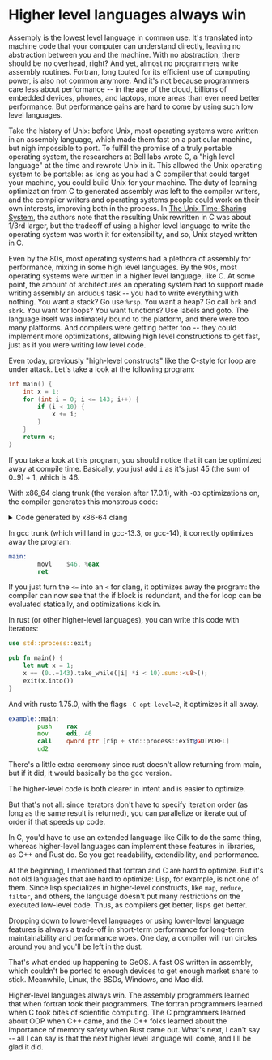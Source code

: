 # Higher level languages always win

Assembly is the lowest level language in common use. It's translated into machine code that your computer can understand directly, leaving no abstraction between you and the machine. With no abstraction, there should be no overhead, right? And yet, almost no programmers write assembly routines. Fortran, long touted for its efficient use of computing power, is also not common anymore. And it's not because programmers care less about performance -- in the age of the cloud, billions of embedded devices, phones, and laptops, more areas than ever need better performance. But performance gains are hard to come by using such low level languages.

Take the history of Unix: before Unix, most operating systems were written in an assembly language, which made them fast on a particular machine, but nigh impossible to port. To fulfill the promise of a truly portable operating system, the researchers at Bell labs wrote C, a "high level language" at the time and rewrote Unix in it. This allowed the Unix operating system to be portable: as long as you had a C compiler that could target your machine, you could build Unix for your machine. The duty of learning optimization from C to generated assembly was left to the compiler writers, and the compiler writers and operating systems people could work on their own interests, improving both in the process. In [The Unix Time-Sharing System](https://dsf.berkeley.edu/cs262/unix.pdf), the authors note that the resulting Unix rewritten in C was about 1/3rd larger, but the tradeoff of using a higher level language to write the operating system was worth it for extensibility, and so, Unix stayed written in C.

Even by the 80s, most operating systems had a plethora of assembly for performance, mixing in some high level languages. By the 90s, most operating systems were written in a higher level language, like C. At some point, the amount of architectures an operating system had to support made writing assembly an arduous task -- you had to write everything with nothing. You want a stack? Go use `%rsp`. You want a heap? Go call `brk` and `sbrk`. You want for loops? You want functions? Use labels and goto. The language itself was intimately bound to the platform, and there were too many platforms. And compilers were getting better too -- they could implement more optimizations, allowing high level constructions to get fast, just as if you were writing low level code.

Even today, previously "high-level constructs" like the C-style for loop are under attack. Let's take a look at the following program:

```c
int main() {
    int x = 1;
    for (int i = 0; i <= 143; i++) {
        if (i < 10) {
            x += i;
        }
    }
    return x;
}
```

If you take a look at this program, you should notice that it can be optimized away at compile time. Basically, you just add `i` as it's just 45 (the sum of 0..9) + 1, which is 46.

With x86_64 clang trunk (the version after 17.0.1), with `-O3` optimizations on, the compiler generates this monstrous code:

<details>
<summary>Code generated by x86-64 clang</summary>
```asm
.LCPI0_1:
        .long   0                               # 0x0
        .long   1                               # 0x1
        .long   2                               # 0x2
        .long   3                               # 0x3
.LCPI0_2:
        .long   4                               # 0x4
        .long   4                               # 0x4
        .long   4                               # 0x4
        .long   4                               # 0x4
.LCPI0_3:
        .long   2147483648                      # 0x80000000
        .long   2147483648                      # 0x80000000
        .long   2147483648                      # 0x80000000
        .long   2147483648                      # 0x80000000
.LCPI0_4:
        .long   2147483658                      # 0x8000000a
        .long   2147483658                      # 0x8000000a
        .long   2147483658                      # 0x8000000a
        .long   2147483658                      # 0x8000000a
.LCPI0_5:
        .long   8                               # 0x8
        .long   8                               # 0x8
        .long   8                               # 0x8
        .long   8                               # 0x8
.LCPI0_6:
        .long   1                               # 0x1
main:                                   # @main
        pxor    %xmm0, %xmm0
        movd    .LCPI0_6(%rip), %xmm1           # xmm1 = [1,0,0,0]
        movdqa  .LCPI0_1(%rip), %xmm2           # xmm2 = [0,1,2,3]
        movl    $144, %eax
        movdqa  .LCPI0_2(%rip), %xmm3           # xmm3 = [4,4,4,4]
        movdqa  .LCPI0_3(%rip), %xmm4           # xmm4 = [2147483648,2147483648,2147483648,2147483648]
        movdqa  .LCPI0_4(%rip), %xmm5           # xmm5 = [2147483658,2147483658,2147483658,2147483658]
        movdqa  .LCPI0_5(%rip), %xmm6           # xmm6 = [8,8,8,8]
.LBB0_1:                                # =>This Inner Loop Header: Depth=1
        movdqa  %xmm2, %xmm7
        paddd   %xmm3, %xmm7
        movdqa  %xmm2, %xmm8
        pxor    %xmm4, %xmm8
        movdqa  %xmm5, %xmm9
        pcmpgtd %xmm8, %xmm9
        movdqa  %xmm7, %xmm8
        pxor    %xmm4, %xmm8
        movdqa  %xmm5, %xmm10
        pcmpgtd %xmm8, %xmm10
        pand    %xmm2, %xmm9
        paddd   %xmm9, %xmm1
        pand    %xmm7, %xmm10
        paddd   %xmm10, %xmm0
        paddd   %xmm6, %xmm2
        addl    $-8, %eax
        jne     .LBB0_1
        paddd   %xmm1, %xmm0
        pshufd  $238, %xmm0, %xmm1              # xmm1 = xmm0[2,3,2,3]
        paddd   %xmm0, %xmm1
        pshufd  $85, %xmm1, %xmm0               # xmm0 = xmm1[1,1,1,1]
        paddd   %xmm1, %xmm0
        movd    %xmm0, %eax
        retq
```
</details>

In gcc trunk (which will land in gcc-13.3, or gcc-14), it correctly optimizes away the program:

```asm
main:
        movl    $46, %eax
        ret
```

If you just turn the `<=` into an `<` for clang, it optimizes away the program: the compiler can now see that the if block is redundant, and the for loop can be evaluated statically, and optimizations kick in.

In rust (or other higher-level languages), you can write this code with iterators:

```rust
use std::process::exit;

pub fn main() {
    let mut x = 1;
    x += (0..=143).take_while(|i| *i < 10).sum::<u8>();
    exit(x.into())
}
```

And with rustc 1.75.0, with the flags `-C opt-level=2`, it optimizes it all away.


```asm
example::main:
        push    rax
        mov     edi, 46
        call    qword ptr [rip + std::process::exit@GOTPCREL]
        ud2
```

There's a little extra ceremony since rust doesn't allow returning from main, but if it did, it would basically be the gcc version.

The higher-level code is both clearer in intent and is easier to optimize.

But that's not all: since iterators don't have to specify iteration order (as long as the same result is returned), you can parallelize or iterate out of order if that speeds up code.

In C, you'd have to use an extended language like Cilk to do the same thing, whereas higher-level languages can implement these features in libraries, as C++ and Rust do. So you get readability, extendibility, and performance.

At the beginning, I mentioned that fortran and C are hard to optimize. But it's not old languages that are hard to optimize: Lisp, for example, is not one of them. Since lisp specializes in higher-level constructs, like `map`, `reduce`, `filter`, and others, the language doesn't put many restrictions on the executed low-level code. Thus, as compilers get better, lisps get better.

Dropping down to lower-level languages or using lower-level language features is always a trade-off in short-term performance for long-term maintainability and performance woes. One day, a compiler will run circles around you and you'll be left in the dust.

That's what ended up happening to GeOS. A fast OS written in assembly, which couldn't be ported to enough devices to get enough market share to stick. Meanwhile, Linux, the BSDs, Windows, and Mac did.

Higher-level languages always win. The assembly programmers learned that when fortran took their programmers. The fortran programmers learned when C took bites of scientific computing. The C programmers learned about OOP when C++ came, and the C++ folks learned about the importance of memory safety when Rust came out. What's next, I can't say -- all I can say is that the next higher level language will come, and I'll be glad it did.
